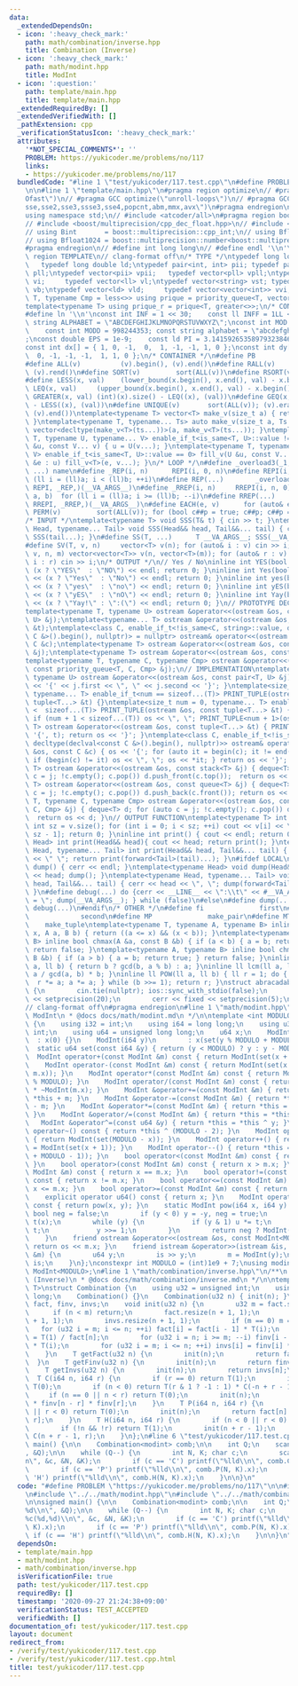 ```yaml
---
data:
  _extendedDependsOn:
  - icon: ':heavy_check_mark:'
    path: math/combination/inverse.hpp
    title: Combination (Inverse)
  - icon: ':heavy_check_mark:'
    path: math/modint.hpp
    title: ModInt
  - icon: ':question:'
    path: template/main.hpp
    title: template/main.hpp
  _extendedRequiredBy: []
  _extendedVerifiedWith: []
  _pathExtension: cpp
  _verificationStatusIcon: ':heavy_check_mark:'
  attributes:
    '*NOT_SPECIAL_COMMENTS*': ''
    PROBLEM: https://yukicoder.me/problems/no/117
    links:
    - https://yukicoder.me/problems/no/117
  bundledCode: "#line 1 \"test/yukicoder/117.test.cpp\"\n#define PROBLEM \"https://yukicoder.me/problems/no/117\"\
    \n\n#line 1 \"template/main.hpp\"\n#pragma region optimize\n// #pragma GCC optimize(\"\
    Ofast\")\n// #pragma GCC optimize(\"unroll-loops\")\n// #pragma GCC target(\"\
    sse,sse2,sse3,ssse3,sse4,popcnt,abm,mmx,avx\")\n#pragma endregion\n#include <bits/stdc++.h>\n\
    using namespace std;\n// #include <atcoder/all>\n#pragma region boost multiprecision\n\
    // #include <boost/multiprecision/cpp_dec_float.hpp>\n// #include <boost/multiprecision/cpp_int.hpp>\n\
    // using Bint       = boost::multiprecision::cpp_int;\n// using Bfloat32   = boost::multiprecision::number<boost::multiprecision::cpp_dec_float<32>>;\n\
    // using Bfloat1024 = boost::multiprecision::number<boost::multiprecision::cpp_dec_float<1024>>;\n\
    #pragma endregion\n// #define int long long\n// #define endl '\\n'\n\n#pragma\
    \ region TEMPLATE\n// clang-format off\n/* TYPE */\ntypedef long long ll;    \
    \   typedef long double ld;\ntypedef pair<int, int> pii; typedef pair<ll, ll>\
    \ pll;\ntypedef vector<pii> vpii;   typedef vector<pll> vpll;\ntypedef vector<int>\
    \ vi;     typedef vector<ll> vl;\ntypedef vector<string> vst; typedef vector<bool>\
    \ vb;\ntypedef vector<ld> vld;     typedef vector<vector<int>> vvi;\ntemplate<typename\
    \ T, typename Cmp = less<>> using prique = priority_queue<T, vector<T>, Cmp>;\n\
    template<typename T> using prique_r = prique<T, greater<>>;\n/* CONSTANT */\n\
    #define ln '\\n'\nconst int INF = 1 << 30;    const ll INFF = 1LL << 60;  const\
    \ string ALPHABET = \"ABCDEFGHIJKLMNOPQRSTUVWXYZ\";\nconst int MOD = 1e9 + 7;\
    \    const int MODD = 998244353; const string alphabet = \"abcdefghijklmnopqrstuvwxyz\"\
    ;\nconst double EPS = 1e-9;    const ld PI = 3.14159265358979323846264338327950288;\n\
    const int dx[] = { 1, 0, -1,  0,  1, -1, -1, 1, 0 };\nconst int dy[] = { 0, 1,\
    \  0, -1, -1, -1,  1, 1, 0 };\n/* CONTAINER */\n#define PB              emplace_back\n\
    #define ALL(v)          (v).begin(), (v).end()\n#define RALL(v)         (v).rbegin(),\
    \ (v).rend()\n#define SORT(v)         sort(ALL(v))\n#define RSORT(v)        sort(RALL(v))\n\
    #define LESS(x, val)    (lower_bound(x.begin(), x.end(), val) - x.begin())\n#define\
    \ LEQ(x, val)     (upper_bound(x.begin(), x.end(), val) - x.begin())\n#define\
    \ GREATER(x, val) (int)(x).size() - LEQ((x), (val))\n#define GEQ(x, val)     (int)(x).size()\
    \ - LESS((x), (val))\n#define UNIQUE(v)       sort(ALL(v)); (v).erase(unique(ALL(v)),\
    \ (v).end())\ntemplate<typename T> vector<T> make_v(size_t a) { return vector<T>(a);\
    \ }\ntemplate<typename T, typename... Ts> auto make_v(size_t a, Ts... ts) { return\
    \ vector<decltype(make_v<T>(ts...))>(a, make_v<T>(ts...)); }\ntemplate<typename\
    \ T, typename U, typename... V> enable_if_t<is_same<T, U>::value != 0> fill_v(U\
    \ &u, const V... v) { u = U(v...); }\ntemplate<typename T, typename U, typename...\
    \ V> enable_if_t<is_same<T, U>::value == 0> fill_v(U &u, const V... v) { for (auto\
    \ &e : u) fill_v<T>(e, v...); }\n/* LOOP */\n#define _overload3(_1, _2, _3, name,\
    \ ...) name\n#define _REP(i, n)      REPI(i, 0, n)\n#define REPI(i, a, b)   for\
    \ (ll i = (ll)a; i < (ll)b; ++i)\n#define REP(...)        _overload3(__VA_ARGS__,\
    \ REPI, _REP,)(__VA_ARGS__)\n#define _RREP(i, n)     RREPI(i, n, 0)\n#define RREPI(i,\
    \ a, b)  for (ll i = (ll)a; i >= (ll)b; --i)\n#define RREP(...)       _overload3(__VA_ARGS__,\
    \ RREPI, _RREP,)(__VA_ARGS__)\n#define EACH(e, v)      for (auto& e : v)\n#define\
    \ PERM(v)         sort(ALL(v)); for (bool c##p = true; c##p; c##p = next_permutation(ALL(v)))\n\
    /* INPUT */\ntemplate<typename T> void SSS(T& t) { cin >> t; }\ntemplate<typename\
    \ Head, typename... Tail> void SSS(Head&& head, Tail&&... tail) { cin >> head;\
    \ SSS(tail...); }\n#define SS(T, ...)      T __VA_ARGS__; SSS(__VA_ARGS__);\n\
    #define SV(T, v, n)     vector<T> v(n); for (auto& i : v) cin >> i;\n#define SVV(T,\
    \ v, n, m) vector<vector<T>> v(n, vector<T>(m)); for (auto& r : v) for (auto&\
    \ i : r) cin >> i;\n/* OUTPUT */\n// Yes / No\ninline int YES(bool x) { cout <<\
    \ (x ? \"YES\"  : \"NO\") << endl; return 0; }\ninline int Yes(bool x) { cout\
    \ << (x ? \"Yes\"  : \"No\") << endl; return 0; }\ninline int yes(bool x) { cout\
    \ << (x ? \"yes\"  : \"no\") << endl; return 0; }\ninline int yES(bool x) { cout\
    \ << (x ? \"yES\"  : \"nO\") << endl; return 0; }\ninline int Yay(bool x) { cout\
    \ << (x ? \"Yay!\" : \":(\") << endl; return 0; }\n// PROTOTYPE DECLARATION\n\
    template<typename T, typename U> ostream &operator<<(ostream &os, const pair<T,\
    \ U> &j);\ntemplate<typename... T> ostream &operator<<(ostream &os, const tuple<T...>\
    \ &t);\ntemplate<class C, enable_if_t<!is_same<C, string>::value, decltype(declval<const\
    \ C &>().begin(), nullptr)> = nullptr> ostream& operator<<(ostream &os, const\
    \ C &c);\ntemplate<typename T> ostream &operator<<(ostream &os, const stack<T>\
    \ &j);\ntemplate<typename T> ostream &operator<<(ostream &os, const queue<T> &j);\n\
    template<typename T, typename C, typename Cmp> ostream &operator<<(ostream &os,\
    \ const priority_queue<T, C, Cmp> &j);\n// IMPLEMENTATION\ntemplate<typename T,\
    \ typename U> ostream &operator<<(ostream &os, const pair<T, U> &j) { return os\
    \ << '{' << j.first << \", \" << j.second << '}'; }\ntemplate<size_t num = 0,\
    \ typename... T> enable_if_t<num == sizeof...(T)> PRINT_TUPLE(ostream &os, const\
    \ tuple<T...> &t) {}\ntemplate<size_t num = 0, typename... T> enable_if_t<num\
    \ <  sizeof...(T)> PRINT_TUPLE(ostream &os, const tuple<T...> &t) { os << get<num>(t);\
    \ if (num + 1 < sizeof...(T)) os << \", \"; PRINT_TUPLE<num + 1>(os, t); }\ntemplate<typename...\
    \ T> ostream &operator<<(ostream &os, const tuple<T...> &t) { PRINT_TUPLE(os <<\
    \ '{', t); return os << '}'; }\ntemplate<class C, enable_if_t<!is_same<C, string>::value,\
    \ decltype(declval<const C &>().begin(), nullptr)>> ostream& operator<<(ostream\
    \ &os, const C &c) { os << '{'; for (auto it = begin(c); it != end(c); it++) {\
    \ if (begin(c) != it) os << \", \"; os << *it; } return os << '}'; }\ntemplate<typename\
    \ T> ostream &operator<<(ostream &os, const stack<T> &j) { deque<T> d; for (auto\
    \ c = j; !c.empty(); c.pop()) d.push_front(c.top());  return os << d; }\ntemplate<typename\
    \ T> ostream &operator<<(ostream &os, const queue<T> &j) { deque<T> d; for (auto\
    \ c = j; !c.empty(); c.pop()) d.push_back(c.front()); return os << d; }\ntemplate<typename\
    \ T, typename C, typename Cmp> ostream &operator<<(ostream &os, const priority_queue<T,\
    \ C, Cmp> &j) { deque<T> d; for (auto c = j; !c.empty(); c.pop()) d.push_front(c.top());\
    \  return os << d; }\n// OUTPUT FUNCTION\ntemplate<typename T> int PV(T &v) {\
    \ int sz = v.size(); for (int i = 0; i < sz; ++i) cout << v[i] << \" \\n\"[i ==\
    \ sz - 1]; return 0; }\ninline int print() { cout << endl; return 0; }\ntemplate<typename\
    \ Head> int print(Head&& head){ cout << head; return print(); }\ntemplate<typename\
    \ Head, typename... Tail> int print(Head&& head, Tail&&... tail) { cout << head\
    \ << \" \"; return print(forward<Tail>(tail)...); }\n#ifdef LOCAL\ninline void\
    \ dump() { cerr << endl; }\ntemplate<typename Head> void dump(Head&& head) { cerr\
    \ << head; dump(); }\ntemplate<typename Head, typename... Tail> void dump(Head&&\
    \ head, Tail&&... tail) { cerr << head << \", \"; dump(forward<Tail>(tail)...);\
    \ }\n#define debug(...) do {cerr << __LINE__ << \":\\t\" << #__VA_ARGS__ << \"\
    \ = \"; dump(__VA_ARGS__); } while (false)\n#else\n#define dump(...)\n#define\
    \ debug(...)\n#endif\n/* OTHER */\n#define fi              first\n#define se \
    \             second\n#define MP              make_pair\n#define MT          \
    \    make_tuple\ntemplate<typename T, typename A, typename B> inline bool between(T\
    \ x, A a, B b) { return ((a <= x) && (x < b)); }\ntemplate<typename A, typename\
    \ B> inline bool chmax(A &a, const B &b) { if (a < b) { a = b; return true; }\
    \ return false; }\ntemplate<typename A, typename B> inline bool chmin(A &a, const\
    \ B &b) { if (a > b) { a = b; return true; } return false; }\ninline ll gcd(ll\
    \ a, ll b) { return b ? gcd(b, a % b) : a; }\ninline ll lcm(ll a, ll b) { return\
    \ a / gcd(a, b) * b; }\ninline ll POW(ll a, ll b) { ll r = 1; do { if (b & 1)\
    \  r *= a; a *= a; } while (b >>= 1); return r; }\nstruct abracadabra {\n    abracadabra()\
    \ {\n        cin.tie(nullptr); ios::sync_with_stdio(false);\n        cout << fixed\
    \ << setprecision(20);\n        cerr << fixed << setprecision(5);\n    };\n} ABRACADABRA;\n\
    // clang-format off\n#pragma endregion\n#line 1 \"math/modint.hpp\"\n/**\n * @brief\
    \ ModInt\n * @docs docs/math/modint.md\n */\n\ntemplate <int MODULO>\nstruct ModInt\
    \ {\n    using i32 = int;\n    using i64 = long long;\n    using u32 = unsigned\
    \ int;\n    using u64 = unsigned long long;\n    u64 x;\n    ModInt()\n      \
    \  : x(0) {}\n    ModInt(i64 y)\n        : x(set(y % MODULO + MODULO)) {}\n  \
    \  static u64 set(const i64 &y) { return (y < MODULO) ? y : y - MODULO; }\n  \
    \  ModInt operator+(const ModInt &m) const { return ModInt(set(x + m.x)); }\n\
    \    ModInt operator-(const ModInt &m) const { return ModInt(set(x + MODULO -\
    \ m.x)); }\n    ModInt operator*(const ModInt &m) const { return ModInt(x * m.x\
    \ % MODULO); }\n    ModInt operator/(const ModInt &m) const { return ModInt(x)\
    \ * ~ModInt(m.x); }\n    ModInt &operator+=(const ModInt &m) { return *this =\
    \ *this + m; }\n    ModInt &operator-=(const ModInt &m) { return *this = *this\
    \ - m; }\n    ModInt &operator*=(const ModInt &m) { return *this = *this * m;\
    \ }\n    ModInt &operator/=(const ModInt &m) { return *this = *this / m; }\n \
    \   ModInt &operator^=(const u64 &y) { return *this = *this ^ y; }\n    ModInt\
    \ operator~() const { return *this ^ (MODULO - 2); }\n    ModInt operator-() const\
    \ { return ModInt(set(MODULO - x)); }\n    ModInt operator++() { return *this\
    \ = ModInt(set(x + 1)); }\n    ModInt operator--() { return *this = ModInt(set(x\
    \ + MODULO - 1)); }\n    bool operator<(const ModInt &m) const { return x < m.x;\
    \ }\n    bool operator>(const ModInt &m) const { return x > m.x; }\n    bool operator==(const\
    \ ModInt &m) const { return x == m.x; }\n    bool operator!=(const ModInt &m)\
    \ const { return x != m.x; }\n    bool operator<=(const ModInt &m) const { return\
    \ x <= m.x; }\n    bool operator>=(const ModInt &m) const { return x >= m.x; }\n\
    \    explicit operator u64() const { return x; }\n    ModInt operator^(i64 y)\
    \ const { return pow(x, y); }\n    static ModInt pow(i64 x, i64 y) {\n       \
    \ bool neg = false;\n        if (y < 0) y = -y, neg = true;\n        ModInt u(1),\
    \ t(x);\n        while (y) {\n            if (y & 1) u *= t;\n            t *=\
    \ t;\n            y >>= 1;\n        }\n        return neg ? ModInt(1) / u : u;\n\
    \    }\n    friend ostream &operator<<(ostream &os, const ModInt<MODULO> &m) {\
    \ return os << m.x; }\n    friend istream &operator>>(istream &is, ModInt<MODULO>\
    \ &m) {\n        u64 y;\n        is >> y;\n        m = ModInt(y);\n        return\
    \ is;\n    }\n};\nconstexpr int MODULO = (int)1e9 + 7;\nusing modint         =\
    \ ModInt<MODULO>;\n#line 1 \"math/combination/inverse.hpp\"\n/**\n * @brief Combination\
    \ (Inverse)\n * @docs docs/math/combination/inverse.md\n */\n\ntemplate <typename\
    \ T>\nstruct Combination {\n    using u32 = unsigned int;\n    using i64 = long\
    \ long;\n    Combination() {}\n    Combination(u32 n) { init(n); }\n    vector<T>\
    \ fact, finv, invs;\n    void init(u32 n) {\n        u32 m = fact.size();\n  \
    \      if (n < m) return;\n        fact.resize(n + 1, 1);\n        finv.resize(n\
    \ + 1, 1);\n        invs.resize(n + 1, 1);\n        if (m == 0) m = 1;\n     \
    \   for (u32 i = m; i <= n; ++i) fact[i] = fact[i - 1] * T(i);\n        finv[n]\
    \ = T(1) / fact[n];\n        for (u32 i = n; i >= m; --i) finv[i - 1] = finv[i]\
    \ * T(i);\n        for (u32 i = m; i <= n; ++i) invs[i] = finv[i] * fact[i - 1];\n\
    \    }\n    T getFact(u32 n) {\n        init(n);\n        return fact[n];\n  \
    \  }\n    T getFinv(u32 n) {\n        init(n);\n        return finv[n];\n    }\n\
    \    T getInvs(u32 n) {\n        init(n);\n        return invs[n];\n    }\n  \
    \  T C(i64 n, i64 r) {\n        if (r == 0) return T(1);\n        if (r < 0) return\
    \ T(0);\n        if (n < 0) return T(r & 1 ? -1 : 1) * C(-n + r - 1, r);\n   \
    \     if (n == 0 || n < r) return T(0);\n        init(n);\n        return fact[n]\
    \ * finv[n - r] * finv[r];\n    }\n    T P(i64 n, i64 r) {\n        if (n < r\
    \ || r < 0) return T(0);\n        init(n);\n        return fact[n] * finv[n -\
    \ r];\n    }\n    T H(i64 n, i64 r) {\n        if (n < 0 || r < 0) return T(0);\n\
    \        if (!n && !r) return T(1);\n        init(n + r - 1);\n        return\
    \ C(n + r - 1, r);\n    }\n};\n#line 6 \"test/yukicoder/117.test.cpp\"\n\nsigned\
    \ main() {\n\n    Combination<modint> comb;\n\n    int Q;\n    scanf(\"%d\\n\"\
    , &Q);\n\n    while (Q--) {\n        int N, K; char c;\n        scanf(\"%c(%d,%d)\\\
    n\", &c, &N, &K);\n        if (c == 'C') printf(\"%lld\\n\", comb.C(N, K).x);\n\
    \        if (c == 'P') printf(\"%lld\\n\", comb.P(N, K).x);\n        if (c ==\
    \ 'H') printf(\"%lld\\n\", comb.H(N, K).x);\n    }\n\n}\n"
  code: "#define PROBLEM \"https://yukicoder.me/problems/no/117\"\n\n#include \"../../template/main.hpp\"\
    \n#include \"../../math/modint.hpp\"\n#include \"../../math/combination/inverse.hpp\"\
    \n\nsigned main() {\n\n    Combination<modint> comb;\n\n    int Q;\n    scanf(\"\
    %d\\n\", &Q);\n\n    while (Q--) {\n        int N, K; char c;\n        scanf(\"\
    %c(%d,%d)\\n\", &c, &N, &K);\n        if (c == 'C') printf(\"%lld\\n\", comb.C(N,\
    \ K).x);\n        if (c == 'P') printf(\"%lld\\n\", comb.P(N, K).x);\n       \
    \ if (c == 'H') printf(\"%lld\\n\", comb.H(N, K).x);\n    }\n\n}\n"
  dependsOn:
  - template/main.hpp
  - math/modint.hpp
  - math/combination/inverse.hpp
  isVerificationFile: true
  path: test/yukicoder/117.test.cpp
  requiredBy: []
  timestamp: '2020-09-27 21:24:38+09:00'
  verificationStatus: TEST_ACCEPTED
  verifiedWith: []
documentation_of: test/yukicoder/117.test.cpp
layout: document
redirect_from:
- /verify/test/yukicoder/117.test.cpp
- /verify/test/yukicoder/117.test.cpp.html
title: test/yukicoder/117.test.cpp
---
```


